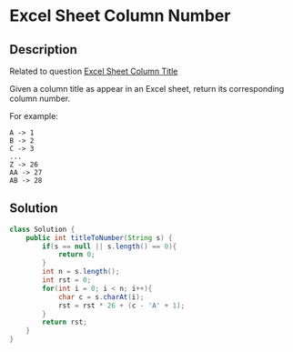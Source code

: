 # Excel Sheet Column Number
## Description

Related to question [Excel Sheet Column Title](https://leetcode.com/problems/excel-sheet-column-title/description/)

Given a column title as appear in an Excel sheet, return its corresponding column number.

For example:

    A -> 1
    B -> 2
    C -> 3
    ...
    Z -> 26
    AA -> 27
    AB -> 28

## Solution
```java
class Solution {
    public int titleToNumber(String s) {
        if(s == null || s.length() == 0){
            return 0;
        }
        int n = s.length();
        int rst = 0;
        for(int i = 0; i < n; i++){
            char c = s.charAt(i);
            rst = rst * 26 + (c - 'A' + 1);
        }
        return rst;
    }
}
```
